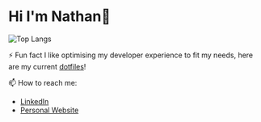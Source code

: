 # Hi I'm Nathan👋

![Top Langs](https://github-readme-stats.vercel.app/api/top-langs/?username=nathanberry97&theme=gruvbox&layout=compact)

⚡ Fun fact I like optimising my developer experience to fit my needs, here are my current
[dotfiles](https://github.com/nathanberry97/dotfiles)!

📫 How to reach me:

- [LinkedIn](https://www.linkedin.com/in/nathan-berry-7b8191115/)
- [Personal Website](https://nathanberry.co.uk/)
